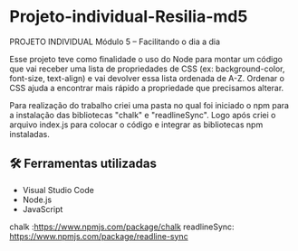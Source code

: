 # Projeto-individual-Resilia-md5

PROJETO INDIVIDUAL Módulo 5 – Facilitando o dia a dia

Esse projeto teve como finalidade o uso do Node para montar um código que vai receber uma lista de propriedades de CSS (ex: background-color, font-size, text-align) e vai devolver essa lista ordenada de A-Z. Ordenar o CSS ajuda a encontrar mais rápido a propriedade que precisamos alterar.

Para realização do trabalho criei uma pasta no qual foi iniciado o npm para a instalação das bibliotecas "chalk" e "readlineSync". Logo após criei o arquivo index.js para colocar o código e integrar as bibliotecas npm instaladas.


## :hammer_and_wrench: Ferramentas utilizadas
* Visual Studio Code
* Node.js
* JavaScript

chalk :https://www.npmjs.com/package/chalk
readlineSync: https://www.npmjs.com/package/readline-sync
